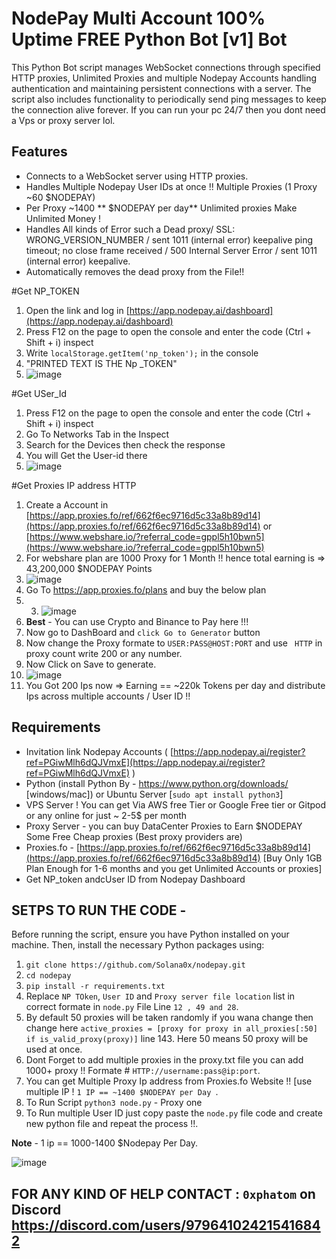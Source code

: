 # NodePay Multi Account 100% Uptime FREE Python Bot [v1] Bot

This Python Bot script manages WebSocket connections through specified HTTP proxies, Unlimited Proxies and multiple Nodepay Accounts handling authentication and maintaining persistent connections with a server. The script also includes functionality to periodically send ping messages to keep the connection alive forever. If you can run your pc 24/7 then you dont need a Vps or proxy server lol.

## Features

- Connects to a WebSocket server using HTTP proxies.
- Handles Multiple Nodepay User IDs at once !! Multiple Proxies (1 Proxy ~60 $NODEPAY)
- Per Proxy ~1400 ** $NODEPAY per day** Unlimited proxies Make Unlimited Money !
- Handles All kinds of Error such a Dead proxy/ SSL: WRONG_VERSION_NUMBER / sent 1011 (internal error) keepalive ping timeout; no close frame received / 500 Internal Server Error / sent 1011 (internal error) keepalive.
- Automatically removes the dead proxy from the File!!

#Get NP_TOKEN

1. Open the link and log in [https://app.nodepay.ai/dashboard](https://app.nodepay.ai/dashboard)
2. Press F12 on the page to open the console and enter the code (Ctrl + Shift + i) inspect
3. Write `localStorage.getItem('np_token');` in the console
4. "PRINTED TEXT IS THE Np _TOKEN"
5. ![image](https://github.com/Solana0x/nodepay/assets/142747768/bf907faa-0e56-4935-a5dc-da95f612fa07)

#Get USer_Id

1. Press F12 on the page to open the console and enter the code (Ctrl + Shift + i) inspect
2. Go To Networks Tab in the Inspect
3. Search for the Devices then check the response
4. You will Get the User-id there
5. ![image](https://github.com/Solana0x/nodepay/assets/142747768/d9b07511-0554-4330-8d7c-81395b92c25b)

#Get Proxies IP address HTTP

1. Create a Account in [https://app.proxies.fo/ref/662f6ec9716d5c33a8b89d14](https://app.proxies.fo/ref/662f6ec9716d5c33a8b89d14) or [https://www.webshare.io/?referral_code=gppl5h10bwn5](https://www.webshare.io/?referral_code=gppl5h10bwn5)
2. For webshare plan are 1000 Proxy for 1 Month !! hence total earning is => 43,200,000 $NODEPAY Points
3. ![image](https://github.com/Solana0x/nodepay/assets/142747768/82eb59b5-9f74-4d14-96b0-c35bb1e8925e)
4. Go To https://app.proxies.fo/plans and buy the below plan
5. 3. ![image](https://github.com/Solana0x/getgrass/assets/142747768/3512c651-0f7a-416a-b783-34d2e28bbcee)
6. **Best** - You can use Crypto and Binance to Pay here !!!
7. Now go to DashBoard and `click Go to Generator` button
8. Now change the Proxy formate to ` USER:PASS@HOST:PORT ` and use ` HTTP` in proxy count write 200 or any number.
9. Now Click on Save to generate.
10. ![image](https://github.com/Solana0x/nodepay/assets/142747768/679797fd-bc9f-4671-bc58-5d283a05adc7)
11. You Got 200 Ips now => Earning == ~220k Tokens per day and distribute Ips across multiple accounts / User ID !!

## Requirements

- Invitation link Nodepay Accounts ( [https://app.nodepay.ai/register?ref=PGiwMlh6dQJVmxE](https://app.nodepay.ai/register?ref=PGiwMlh6dQJVmxE) )
- Python (install Python By - https://www.python.org/downloads/ [windows/mac]) or Ubuntu Server [`sudo apt install python3`]
- VPS Server ! You can get Via AWS free Tier or Google Free tier or Gitpod or any online for just ~ 2-5$ per month
- Proxy Server - you can buy DataCenter Proxies to Earn $NODEPAY Some Free Cheap proxies (Best proxy providers are)
- Proxies.fo -  [https://app.proxies.fo/ref/662f6ec9716d5c33a8b89d14](https://app.proxies.fo/ref/662f6ec9716d5c33a8b89d14) [Buy Only 1GB Plan Enough for 1-6 months and you get Unlimited Accounts or proxies]
- Get NP_token andcUser ID from Nodepay Dashboard

## SETPS TO RUN THE CODE -

Before running the script, ensure you have Python installed on your machine. Then, install the necessary Python packages using:

1. ``` git clone https://github.com/Solana0x/nodepay.git ```
2. ``` cd nodepay ```
3. ``` pip install -r requirements.txt ```
4. Replace `NP TOken`, `User ID` and `Proxy server file location` list in correct formate in `node.py` File Line ```12 , 49 and 28```.
5. By default 50 proxies will be taken randomly if you wana change then change here `active_proxies = [proxy for proxy in all_proxies[:50] if is_valid_proxy(proxy)]` line 143. Here 50 means 50 proxy will be used at once.
6. Dont Forget to add multiple proxies in the proxy.txt file you can add 1000+ proxy !! Formate # `HTTP://username:pass@ip:port`.
7. You can get Multiple Proxy Ip address from Proxies.fo Website !! [use multiple IP ! `1 IP == ~1400 $NODEPAY per Day `.
8. To Run Script `python3 node.py` - Proxy one
10. To Run multiple User ID just copy paste the `node.py` file code and create new python file and repeat the process !!. 

**Note** - 1 ip == 1000-1400 $Nodepay Per Day.

![image](https://github.com/Solana0x/nodepay/assets/142747768/65143054-80b5-4785-b5cf-4e5333b02b70)

## FOR ANY KIND OF HELP CONTACT : ` 0xphatom ` on Discord  https://discord.com/users/979641024215416842
